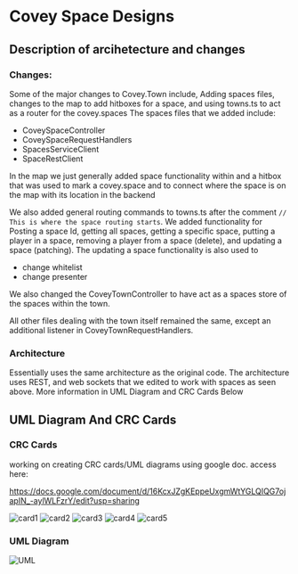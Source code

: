 # Covey Space Designs

## Description of arcihetecture and changes

### Changes:

Some of the major changes to Covey.Town include, Adding spaces files, changes to the map to add hitboxes for a space, and using towns.ts to act as a router for the covey.spaces
The spaces files that we added include:

- CoveySpaceController
- CoveySpaceRequestHandlers
- SpacesServiceClient
- SpaceRestClient

In the map we just generally added space functionality within and a hitbox that was used to mark a covey.space and to connect where the space is on the map with its location in the backend

We also added general routing commands to towns.ts after the comment `// This is where the space routing starts`. We added functionality for Posting a space Id, getting all spaces, getting a specific space, putting a player in a space, removing a player from a space (delete), and updating a space (patching). The updating a space functionality is also used to

- change whitelist
- change presenter

We also changed the CoveyTownController to have act as a spaces store of the spaces within the town.

All other files dealing with the town itself remained the same, except an additional listener in CoveyTownRequestHandlers.

### Architecture

Essentially uses the same architecture as the original code. The architecture uses REST, and web sockets that we edited to work with spaces as seen above. More information in UML Diagram and CRC Cards Below

## UML Diagram And CRC Cards

### CRC Cards

working on creating CRC cards/UML diagrams using google doc.
access here:

https://docs.google.com/document/d/16KcxJZgKEppeUxgmWtYGLQIQG7ojapIN_-aylWLFzrY/edit?usp=sharing

![card1](docs/cards/card1.png)
![card2](docs/cards/card2.png)
![card3](docs/cards/card3.png)
![card4](docs/cards/card4.png)
![card5](docs/cards/card5.png)

### UML Diagram

![UML](docs/cards/UML.png)
